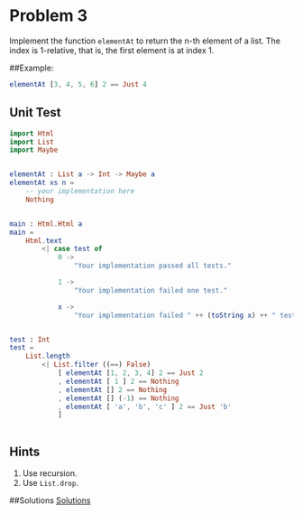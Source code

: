 # Problem 3
Implement the function ```elementAt``` to return the n-th element of a list. The index is 1-relative, that is, the first element is at index 1.  

##Example:
```elm
elementAt [3, 4, 5, 6] 2 == Just 4
```


## Unit Test
```elm
import Html
import List
import Maybe


elementAt : List a -> Int -> Maybe a
elementAt xs n =
    -- your implementation here
    Nothing


main : Html.Html a
main =
    Html.text
        <| case test of
            0 ->
                "Your implementation passed all tests."

            1 ->
                "Your implementation failed one test."

            x ->
                "Your implementation failed " ++ (toString x) ++ " tests."


test : Int
test =
    List.length
        <| List.filter ((==) False)
            [ elementAt [1, 2, 3, 4] 2 == Just 2
            , elementAt [ 1 ] 2 == Nothing
            , elementAt [] 2 == Nothing
            , elementAt [] (-1) == Nothing
            , elementAt [ 'a', 'b', 'c' ] 2 == Just 'b'
            ]
            
```

## Hints
1. Use recursion.
2. Use ```List.drop```.

##Solutions
[Solutions](../s/s03.md)

   